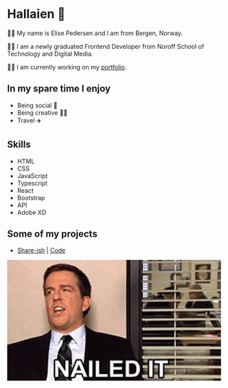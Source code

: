 # Hallaien 👋

:raising_hand_woman: My name is Elise Pedersen and I am from Bergen, Norway. 

:woman_student: I am a newly graduated Frontend Developer from Noroff School of Technology and Digital Media. 

:woman_technologist: I am currently working on my [portfolio](http://elisepedersen.no/).

## In my spare time I enjoy
- Being social :two_women_holding_hands: 
- Being creative :woman_artist:
- Travel :airplane:

## Skills
- HTML
- CSS
- JavaScript
- Typescript
- React
- Bootstrap
- API
- Adobe XD

## Some of my projects
- [Share-ish](https://dainty-macaron-fd5cf3.netlify.app) | [Code](https://github.com/Noroff-FEU-Assignments/project-exam-2-ElisePedersen)


![Nailed it](https://github.com/ElisePedersen/ElisePedersen/blob/main/andy.gif)
